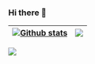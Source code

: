 ### Hi there 👋


| <a href="https://github.com/anuraghazra/github-readme-stats"><img align="center" src="https://github-readme-stats.vercel.app/api?username=andrius-bu&show_icons=true&hide=contribs&hide_border=true,prs" alt="Github stats" /></a> | <a href="https://github.com/anuraghazra/github-readme-stats"><img align="center" src="https://github-readme-stats.vercel.app/api/top-langs/?username=andrius-bu&layout=compact&hide_border=true" /></a> |
| ------------- | ------------- |

<a href="https://github.com/anuraghazra/github-readme-stats">
  <img align="top" src="https://github-profile-trophy.vercel.app/?username=andrius-bu&theme=algolia&no-bg=true&row=2&column=8"/>
</a>


<!--
**andrius-bu/andrius-bu** is a ✨ _special_ ✨ repository because its `README.md` (this file) appears on your GitHub profile.

Here are some ideas to get you started:

- 🔭 I’m currently working on ...
- 🌱 I’m currently learning ...
- 👯 I’m looking to collaborate on ...
- 🤔 I’m looking for help with ...
- 💬 Ask me about ...
- 📫 How to reach me: ...
- 😄 Pronouns: ...
- ⚡ Fun fact: ...
-->
